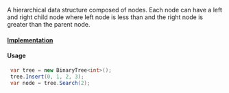 A hierarchical data structure composed of nodes. Each node can have a left and right child node where left node is less than and the right node is greater than the parent node.

#### [Implementation](https://github.com/Timmoth/DsaDotnet/blob/main/DsaDotnet/Trees/BinaryTree.cs/)

#### Usage
```cs
 var tree = new BinaryTree<int>();
 tree.Insert(0, 1, 2, 3);
 var node = tree.Search(2);
```